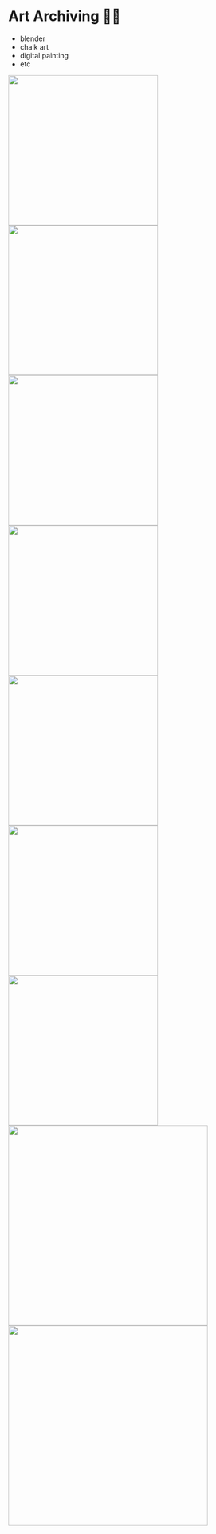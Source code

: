 # Art Archiving 👩‍🎨

- blender
- chalk art
- digital painting
- etc

<img src="https://github.com/user-attachments/assets/76946b56-3091-4116-bbf3-c9594976a391" height="300px">
<img src="https://github.com/user-attachments/assets/d8d77d44-805c-422a-ba32-4b14beaae9b6" height="300px">
<img src="https://github.com/user-attachments/assets/da6f6655-1f99-4b47-a844-58822f1315f3" height="300px">
  
<img src="https://github.com/user-attachments/assets/9b90405f-98bc-4946-b0ce-c98a36b1f77a" height="300px">
<img src="https://github.com/user-attachments/assets/194d1d36-0356-4c01-a836-fce2cce8d49d" height="300px">

<img src="https://github.com/user-attachments/assets/4181f600-5422-4ec7-8a87-41fe377141b4" height="300px">
<img src="https://github.com/user-attachments/assets/4ff88ed9-c718-4dac-8513-0057934d9a2f" height="300px">


<img src="https://github.com/user-attachments/assets/7eda7708-558e-4730-9b78-0453d4f41cdc" height="400px">
<img src="https://github.com/user-attachments/assets/5bdb709f-04f1-419b-80c0-c585bb4bc8a7" height="400px">
